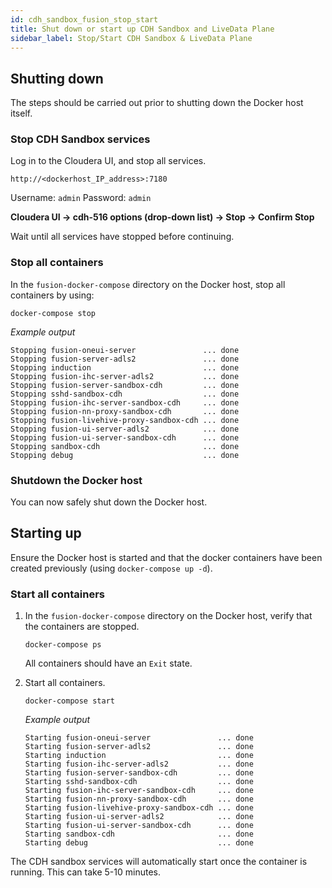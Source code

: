 ```yaml
---
id: cdh_sandbox_fusion_stop_start
title: Shut down or start up CDH Sandbox and LiveData Plane
sidebar_label: Stop/Start CDH Sandbox & LiveData Plane
---
```


## Shutting down

The steps should be carried out prior to shutting down the Docker host itself.

### Stop CDH Sandbox services

Log in to the Cloudera UI, and stop all services.

`http://<dockerhost_IP_address>:7180`

Username: `admin`
Password: `admin`

**Cloudera UI -> cdh-516 options (drop-down list) -> Stop -> Confirm Stop**

Wait until all services have stopped before continuing.

### Stop all containers

In the `fusion-docker-compose` directory on the Docker host, stop all containers by using:

`docker-compose stop`

_Example output_

```text
Stopping fusion-oneui-server               ... done
Stopping fusion-server-adls2               ... done
Stopping induction                         ... done
Stopping fusion-ihc-server-adls2           ... done
Stopping fusion-server-sandbox-cdh         ... done
Stopping sshd-sandbox-cdh                  ... done
Stopping fusion-ihc-server-sandbox-cdh     ... done
Stopping fusion-nn-proxy-sandbox-cdh       ... done
Stopping fusion-livehive-proxy-sandbox-cdh ... done
Stopping fusion-ui-server-adls2            ... done
Stopping fusion-ui-server-sandbox-cdh      ... done
Stopping sandbox-cdh                       ... done
Stopping debug                             ... done
```

### Shutdown the Docker host

You can now safely shut down the Docker host.

## Starting up

Ensure the Docker host is started and that the docker containers have been created previously (using `docker-compose up -d`).

### Start all containers

1. In the `fusion-docker-compose` directory on the Docker host, verify that the containers are stopped.

   `docker-compose ps`

   All containers should have an `Exit` state.

1. Start all containers.

   `docker-compose start`

   _Example output_

   ```text
   Starting fusion-oneui-server               ... done
   Starting fusion-server-adls2               ... done
   Starting induction                         ... done
   Starting fusion-ihc-server-adls2           ... done
   Starting fusion-server-sandbox-cdh         ... done
   Starting sshd-sandbox-cdh                  ... done
   Starting fusion-ihc-server-sandbox-cdh     ... done
   Starting fusion-nn-proxy-sandbox-cdh       ... done
   Starting fusion-livehive-proxy-sandbox-cdh ... done
   Starting fusion-ui-server-adls2            ... done
   Starting fusion-ui-server-sandbox-cdh      ... done
   Starting sandbox-cdh                       ... done
   Starting debug                             ... done
   ```

The CDH sandbox services will automatically start once the container is running. This can take 5-10 minutes.
